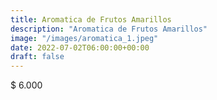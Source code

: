```yaml
---
title: Aromatica de Frutos Amarillos
description: "Aromatica de Frutos Amarillos"
image: "/images/aromatica_1.jpeg"
date: 2022-07-02T06:00:00+00:00
draft: false
---
```


$ 6.000
